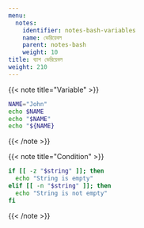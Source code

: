 ```yaml
---
menu:
  notes:
    identifier: notes-bash-variables
    name: ভেরিয়েবল
    parent: notes-bash
    weight: 10
title: ব্যাশ ভেরিয়েবল
weight: 210
---
```


<!-- Variable -->
{{< note title="Variable" >}}

```bash
NAME="John"
echo $NAME
echo "$NAME"
echo "${NAME}
```

{{< /note >}}

<!-- Condition -->
{{< note title="Condition" >}}

```bash
if [[ -z "$string" ]]; then
  echo "String is empty"
elif [[ -n "$string" ]]; then
  echo "String is not empty"
fi
```

{{< /note >}}